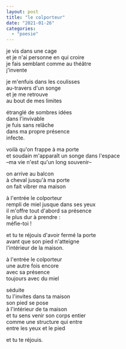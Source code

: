 ```yaml
---
layout: post
title: "le colporteur"
date: "2021-01-26"
categories: 
  - "poesie"
---
```


je vis dans une cage  
et je n'ai personne en qui croire  
je fais semblant comme au théâtre  
j'invente

je m'enfuis dans les coulisses  
au-travers d'un songe  
et je me retrouve  
au bout de mes limites

étranglé de sombres idées  
dans l'invivable  
je fuis sans relâche  
dans ma propre présence  
infecte.

voilà qu'on frappe à ma porte  
et soudain m'apparaît un songe dans l'espace  
–ma vie n'est qu'un long souvenir–

on arrive au balcon  
à cheval jusqu'à ma porte  
on fait vibrer ma maison

à l'entrée le colporteur  
rempli de miel jusque dans ses yeux  
il m'offre tout d'abord sa présence  
le plus dur à prendre :  
méfie-toi !

et tu te réjouis d'avoir fermé la porte  
avant que son pied n'atteigne  
l'intérieur de la maison.

à l'entrée le colporteur  
une autre fois encore  
avec sa présence  
toujours avec du miel

séduite  
tu l'invites dans ta maison  
son pied se pose  
à l'intérieur de ta maison  
et tu sens venir son corps entier  
comme une structure qui entre  
entre les yeux et le pied

et tu te réjouis.
